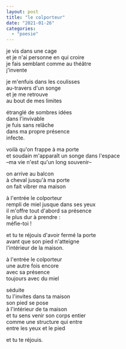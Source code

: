 ```yaml
---
layout: post
title: "le colporteur"
date: "2021-01-26"
categories: 
  - "poesie"
---
```


je vis dans une cage  
et je n'ai personne en qui croire  
je fais semblant comme au théâtre  
j'invente

je m'enfuis dans les coulisses  
au-travers d'un songe  
et je me retrouve  
au bout de mes limites

étranglé de sombres idées  
dans l'invivable  
je fuis sans relâche  
dans ma propre présence  
infecte.

voilà qu'on frappe à ma porte  
et soudain m'apparaît un songe dans l'espace  
–ma vie n'est qu'un long souvenir–

on arrive au balcon  
à cheval jusqu'à ma porte  
on fait vibrer ma maison

à l'entrée le colporteur  
rempli de miel jusque dans ses yeux  
il m'offre tout d'abord sa présence  
le plus dur à prendre :  
méfie-toi !

et tu te réjouis d'avoir fermé la porte  
avant que son pied n'atteigne  
l'intérieur de la maison.

à l'entrée le colporteur  
une autre fois encore  
avec sa présence  
toujours avec du miel

séduite  
tu l'invites dans ta maison  
son pied se pose  
à l'intérieur de ta maison  
et tu sens venir son corps entier  
comme une structure qui entre  
entre les yeux et le pied

et tu te réjouis.
